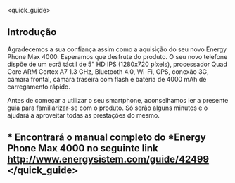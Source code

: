 <quick_guide>

## Introdução
Agradecemos a sua confiança assim como a aquisição do seu novo Energy Phone Max 4000.  Esperamos que desfrute do produto.
O seu novo telefone dispõe de um ecrã táctil  de 5" HD IPS (1280x720 píxels), processador Quad Core ARM Cortex A7 1.3 GHz, Bluetooth 4.0, Wi-Fi, GPS, conexão 3G, câmara frontal, câmara traseira com flash e bateria de 4000 mAh de carregamento rápido. 

Antes de começar a utilizar o seu smartphone, aconselhamos ler a presente guia para familiarizar-se com o produto.   Só serão alguns minutos e o ajudará a aproveitar todas as prestações do mesmo.

## <unique> * Encontrará o manual completo do *Energy Phone Max 4000 no seguinte link http://www.energysistem.com/guide/42499 </unique> </quick_guide>

